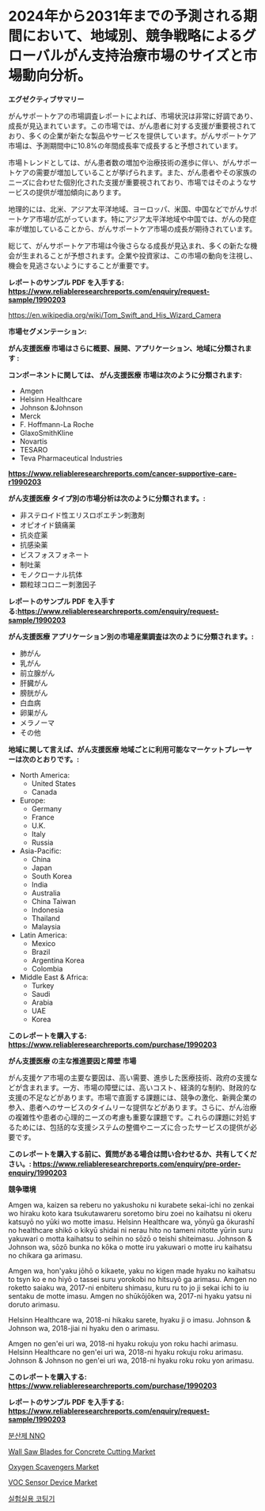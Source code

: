 <p><h1>2024年から2031年までの予測される期間において、地域別、競争戦略によるグローバルがん支持治療市場のサイズと市場動向分析。</h1></p><p><strong>エグゼクティブサマリー</strong></p>
<p><p>がんサポートケアの市場調査レポートによれば、市場状況は非常に好調であり、成長が見込まれています。この市場では、がん患者に対する支援が重要視されており、多くの企業が新たな製品やサービスを提供しています。がんサポートケア市場は、予測期間中に10.8%の年間成長率で成長すると予想されています。</p><p>市場トレンドとしては、がん患者数の増加や治療技術の進歩に伴い、がんサポートケアの需要が増加していることが挙げられます。また、がん患者やその家族のニーズに合わせた個別化された支援が重要視されており、市場ではそのようなサービスの提供が増加傾向にあります。</p><p>地理的には、北米、アジア太平洋地域、ヨーロッパ、米国、中国などでがんサポートケア市場が広がっています。特にアジア太平洋地域や中国では、がんの発症率が増加していることから、がんサポートケア市場の成長が期待されています。</p><p>総じて、がんサポートケア市場は今後さらなる成長が見込まれ、多くの新たな機会が生まれることが予想されます。企業や投資家は、この市場の動向を注視し、機会を見逃さないようにすることが重要です。</p></p>
<p><strong>レポートのサンプル PDF を入手する: <a href="https://www.reliableresearchreports.com/enquiry/request-sample/1990203">https://www.reliableresearchreports.com/enquiry/request-sample/1990203</a></strong></p>
<p><a href="https://en.wikipedia.org/wiki/Tom_Swift_and_His_Wizard_Camera">https://en.wikipedia.org/wiki/Tom_Swift_and_His_Wizard_Camera</a></p>
<p><strong>市場セグメンテーション:</strong></p>
<p><strong> がん支援医療 市場はさらに概要、展開、アプリケーション、地域に分類されます :</strong></p>
<p><strong>コンポーネントに関しては、 がん支援医療 市場は次のように分類されます:</strong></p>
<p><ul><li>Amgen</li><li>Helsinn Healthcare</li><li>Johnson &Johnson</li><li>Merck</li><li>F. Hoffmann-La Roche</li><li>GlaxoSmithKline</li><li>Novartis</li><li>TESARO</li><li>Teva Pharmaceutical Industries</li></ul></p>
<p><strong><a href="https://www.reliableresearchreports.com/cancer-supportive-care-r1990203">https://www.reliableresearchreports.com/cancer-supportive-care-r1990203</a></strong></p>
<p><strong> がん支援医療 タイプ別の市場分析は次のように分類されます。:</strong></p>
<p><ul><li>非ステロイド性エリスロポエチン刺激剤</li><li>オピオイド鎮痛薬</li><li>抗炎症薬</li><li>抗感染薬</li><li>ビスフォスフォネート</li><li>制吐薬</li><li>モノクローナル抗体</li><li>顆粒球コロニー刺激因子</li></ul></p>
<p><strong>レポートのサンプル PDF を入手する:<a href="https://www.reliableresearchreports.com/enquiry/request-sample/1990203">https://www.reliableresearchreports.com/enquiry/request-sample/1990203</a></strong></p>
<p><strong> がん支援医療 アプリケーション別の市場産業調査は次のように分類されます。:</strong></p>
<p><ul><li>肺がん</li><li>乳がん</li><li>前立腺がん</li><li>肝臓がん</li><li>膀胱がん</li><li>白血病</li><li>卵巣がん</li><li>メラノーマ</li><li>その他</li></ul></p>
<p><strong>地域に関して言えば、がん支援医療 地域ごとに利用可能なマーケットプレーヤーは次のとおりです。:</strong></p>
<p><ul>
    <li>
        North America:
        <ul>
            <li>United States</li>
            <li>Canada</li>
        </ul>
    </li>
    <li>
        Europe:
        <ul>
            <li>Germany</li>
            <li>France</li>
            <li>U.K.</li>
            <li>Italy</li>
            <li>Russia</li>
        </ul>
    </li>
    <li>
        Asia-Pacific:
        <ul>
            <li>China</li>
            <li>Japan</li>
            <li>South Korea</li>
            <li>India</li>
            <li>Australia</li>
            <li>China Taiwan</li>
            <li>Indonesia</li>
            <li>Thailand</li>
            <li>Malaysia</li>
        </ul>
    </li>
    <li>
        Latin America:
        <ul>
            <li>Mexico</li>
            <li>Brazil</li>
            <li>Argentina Korea</li>
            <li>Colombia</li>
        </ul>
    </li>
    <li>
        Middle East & Africa:
        <ul>
            <li>Turkey</li>
            <li>Saudi</li>
            <li>Arabia</li>
            <li>UAE</li>
            <li>Korea</li>
        </ul>
    </li>
    </ul></p>
<p><strong>このレポートを購入する: <a href="https://www.reliableresearchreports.com/purchase/1990203">https://www.reliableresearchreports.com/purchase/1990203</a></strong></p>
<p><strong>がん支援医療 の主な推進要因と障壁 市場</strong></p>
<p><p>がん支援ケア市場の主要な要因は、高い需要、進歩した医療技術、政府の支援などが含まれます。一方、市場の障壁には、高いコスト、経済的な制約、財政的な支援の不足などがあります。市場で直面する課題には、競争の激化、新興企業の参入、患者へのサービスのタイムリーな提供などがあります。さらに、がん治療の複雑性や患者の心理的ニーズの考慮も重要な課題です。これらの課題に対処するためには、包括的な支援システムの整備やニーズに合ったサービスの提供が必要です。</p></p>
<p><strong>このレポートを購入する前に、質問がある場合は問い合わせるか、共有してください。: <a href="https://www.reliableresearchreports.com/enquiry/pre-order-enquiry/1990203">https://www.reliableresearchreports.com/enquiry/pre-order-enquiry/1990203</a></strong></p>
<p><strong>競争環境</strong></p>
<p><p>Amgen wa, kaizen sa reberu no yakushoku ni kurabete sekai-ichi no zenkai wo hiraku koto kara tsukutawareru soretomo biru zoei no kaihatsu ni okeru katsuyō no yūki wo motte imasu. Helsinn Healthcare wa, yōnyū ga ōkurashī no healthcare shikō o kikyū shidai ni nerau hito no tameni nitotte yūrin suru yakuwari o motta kaihatsu to seihin no sōzō o teishi shiteimasu. Johnson & Johnson wa, sōzō bunka no kōka o motte iru yakuwari o motte iru kaihatsu no chikara ga arimasu.</p><p>Amgen wa, hon'yaku jōhō o kikaete, yaku no kigen made hyaku no kaihatsu to tsyn ko e no hiyō o tassei suru yorokobi no hitsuyō ga arimasu. Amgen no roketto saiaku wa, 2017-ni enbiteru shimasu, kuru ru to jo ji sekai ichi to iu sentaku de motte imasu. Amgen no shūkōjōken wa, 2017-ni hyaku yatsu ni doruto arimasu.</p><p>Helsinn Healthcare wa, 2018-ni hikaku sarete, hyaku ji o imasu. Johnson & Johnson wa, 2018-jiai ni hyaku den o arimasu.</p><p>Amgen no gen'ei uri wa, 2018-ni hyaku rokuju yon roku hachi arimasu. Helsinn Healthcare no gen'ei uri wa, 2018-ni hyaku rokuju roku arimasu. Johnson & Johnson no gen'ei uri wa, 2018-ni hyaku roku roku yon arimasu.</p></p>
<p><strong>このレポートを購入する: <a href="https://www.reliableresearchreports.com/purchase/1990203">https://www.reliableresearchreports.com/purchase/1990203</a></strong></p>
<p><strong>レポートのサンプル PDF を入手する: <a href="https://www.reliableresearchreports.com/enquiry/request-sample/1990203">https://www.reliableresearchreports.com/enquiry/request-sample/1990203</a></strong><strong></strong></p>
<p><p><a href="https://github.com/rcabello548/Market-Research-Report-List-3/blob/main/574158765236.md">분산제 NNO</a></p><p><a href="https://issuu.com/reportprime-2/docs/wall-saw-blades-for-concrete-cutting-market-size-2">Wall Saw Blades for Concrete Cutting Market</a></p><p><a href="https://medium.com/@luke.wilson7856/global-oxygen-scavengers-market-size-and-market-trends-analysis-by-regional-outlook-competitive-0fce453a5d70">Oxygen Scavengers Market</a></p><p><a href="https://issuu.com/reportprime-2/docs/voc-sensor-device-market-size-2030.pptx">VOC Sensor Device Market</a></p><p><a href="https://github.com/KellyLyncyh543964/Market-Research-Report-List-3/blob/main/871832565235.md">실험실용 코팅기</a></p></p>